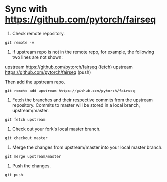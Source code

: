 # Sync with https://github.com/pytorch/fairseq

1. Check remote repository.

```
git remote -v
```

1. If upstream repo is not in the remote repo, for example, the following two lines are not shown:

upstream        https://github.com/pytorch/fairseq (fetch)
upstream        https://github.com/pytorch/fairseq (push)

Then add the upstream repo.

```
git remote add upstream https://github.com/pytorch/fairseq
```

1. Fetch the branches and their respective commits from the upstream repository. Commits to master will be stored in a local branch, upstream/master.

```
git fetch upstream
```

1. Check out your fork's local master branch.

```
git checkout master
```

1. Merge the changes from upstream/master into your local master branch.

```
git merge upstream/master
```

1. Push the changes.

```
git push
```
